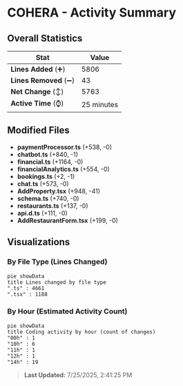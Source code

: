 # COHERA - Activity Summary 

## Overall Statistics

| Stat                   | Value                                                             |
| ---------------------- | ----------------------------------------------------------------- |
| **Lines Added** (➕)   | 5806                                          |
| **Lines Removed** (➖) | 43                                        |
| **Net Change** (↕)    | 5763                |
| **Active Time** (⌚)   | 25 minutes |


## Modified Files
- **paymentProcessor.ts** (+538, -0)
- **chatbot.ts** (+840, -1)
- **financial.ts** (+1164, -0)
- **financialAnalytics.ts** (+554, -0)
- **bookings.ts** (+2, -1)
- **chat.ts** (+573, -0)
- **AddProperty.tsx** (+948, -41)
- **schema.ts** (+740, -0)
- **restaurants.ts** (+137, -0)
- **api.d.ts** (+111, -0)
- **AddRestaurantForm.tsx** (+199, -0)

## Visualizations

### By File Type (Lines Changed)

```mermaid
pie showData
title Lines changed by file type
".ts" : 4661
".tsx" : 1188
```

### By Hour (Estimated Activity Count)

```mermaid
pie showData
title Coding activity by hour (count of changes)
"00h" : 1
"10h" : 6
"11h" : 1
"12h" : 1
"14h" : 19
```


> **Last Updated:** 7/25/2025, 2:41:25 PM